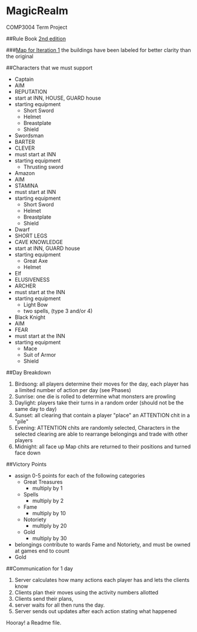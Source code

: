 # MagicRealm
COMP3004 Term Project

##Rule Book
[2nd edition](http://people.scs.carleton.ca/~jeanpier//304W15/magic%20realm/magicRealm2ed.pdf)

###[Map for Iteration 1](http://i.imgur.com/TiyIbIQ.jpg)
the buildings have been labeled for better clarity than the original

##Characters that we must support
* Captain
 * AIM
 * REPUTATION
 * start at INN, HOUSE, GUARD house
 * starting equipment
    * Short Sword
    * Helmet
    * Breastplate
    * Shield
* Swordsman
 * BARTER
 * CLEVER
 * must start at INN
 * starting equipment
    * Thrusting sword
* Amazon
 * AIM
 * STAMINA
 * must start at INN
 * starting equipment
    * Short Sword
    * Helmet
    * Breastplate
    * Shield
* Dwarf
 * SHORT LEGS
 * CAVE KNOWLEDGE
 *  start at INN, GUARD house
 * starting equipment
    * Great Axe
    * Helmet
* Elf
 * ELUSIVENESS
 * ARCHER
 * must start at the INN
 * starting equipment
    * Light Bow
    * two spells, (type 3 and/or 4)
* Black Knight
 * AIM
 * FEAR
 * must start at the INN
 * starting equipment
    * Mace
    * Suit of Armor
    * Shield

##Day Breakdown
1. Birdsong: all players determine their moves for the day, each player has a limited number of action per day (see Phases)
2. Sunrise: one die is rolled to determine what monsters are prowling
3. Daylight: players take their turns in a random order (should not be the same day to day)
4. Sunset: all clearing that contain a player "place" an ATTENTION chit in a "pile"
5. Evening: ATTENTION chits are randomly selected, Characters in the selected clearing are able to rearrange belongings and trade with other players
6. Midnight: all face up Map chits are returned to their positions and turned face down


##Victory Points
* assign 0-5 points for each of the following categories
   * Great Treasures
      * multiply by 1
   * Spells
      * multiply by 2
   * Fame
      * multiply by 10
   * Notoriety
      * multiply by 20
   * Gold
      * multiply by 30
* belongings contribute to wards Fame and Notoriety, and must be owned at games end to count
* Gold 

##Communication for 1 day
1. Server calculates how many actions each player has and lets the clients know
2. Clients plan their moves using the activity numbers allotted
3. Clients send their plans, 
4. server waits for all then runs the day.
5. Server sends out updates after each action stating what happened

Hooray! a Readme file.
